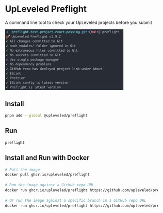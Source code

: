 # UpLeveled Preflight

A command line tool to check your UpLeveled projects before you submit

<img src="screenshot.png" alt="A command line tool showing various passing tests that have run against a software project" width="390" />

## Install

```bash
pnpm add --global @upleveled/preflight
```

## Run

```bash
preflight
```

## Install and Run with Docker

```bash
# Pull the image
docker pull ghcr.io/upleveled/preflight

# Run the image against a GitHub repo URL
docker run ghcr.io/upleveled/preflight https://github.com/upleveled/preflight-test-project-react-passing

# Or run the image against a specific branch in a GitHub repo URL
docker run ghcr.io/upleveled/preflight https://github.com/upleveled/preflight-test-project-react-passing fix-tests
```
